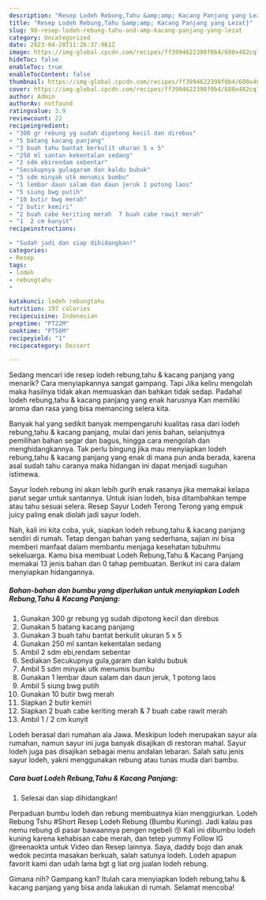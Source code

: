 ```yaml
---
description: "Resep Lodeh Rebung,Tahu &amp;amp; Kacang Panjang yang Lezat}"
title: "Resep Lodeh Rebung,Tahu &amp;amp; Kacang Panjang yang Lezat}"
slug: 98-resep-lodeh-rebung-tahu-and-amp-kacang-panjang-yang-lezat
category: Uncategorized
date: 2023-04-28T11:26:37.961Z
image: https://img-global.cpcdn.com/recipes/ff3994622398f0b4/680x482cq70/lodeh-rebungtahu-kacang-panjang-foto-resep-utama.jpg
hideToc: false
enableToc: true
enableTocContent: false
thumbnail: https://img-global.cpcdn.com/recipes/ff3994622398f0b4/680x482cq70/lodeh-rebungtahu-kacang-panjang-foto-resep-utama.jpg
cover: https://img-global.cpcdn.com/recipes/ff3994622398f0b4/680x482cq70/lodeh-rebungtahu-kacang-panjang-foto-resep-utama.jpg
author: Admin
authorAv: notfound
ratingvalue: 3.9
reviewcount: 22
recipeingredient:
- "300 gr rebung yg sudah dipotong kecil dan direbus"
- "5 batang kacang panjang"
- "3 buah tahu bantat berkulit ukuran 5 x 5"
- "250 ml santan kekentalan sedang"
- "2 sdm ebirendam sebentar"
- "Secukupnya gulagaram dan kaldu bubuk"
- "5 sdm minyak utk menumis bumbu"
- "1 lembar daun salam dan daun jeruk 1 potong laos"
- "5 siung bwg putih"
- "10 butir bwg merah"
- "2 butir kemiri"
- "2 buah cabe keriting merah  7 buah cabe rawit merah"
- "1  2 cm kunyit"
recipeinstructions:

- "Sudah jadi dan siap dihidangkan!"
categories:
- Resep
tags:
- lodeh
- rebungtahu
- 

katakunci: lodeh rebungtahu  
nutrition: 197 calories
recipecuisine: Indonesian
preptime: "PT22M"
cooktime: "PT56M"
recipeyield: "1"
recipecategory: Dessert

---
```



Sedang mencari ide resep lodeh rebung,tahu &amp; kacang panjang yang menarik? Cara menyiapkannya sangat gampang. Tapi Jika keliru mengolah maka hasilnya tidak akan memuaskan dan bahkan tidak sedap. Padahal lodeh rebung,tahu &amp; kacang panjang yang enak harusnya Kan memiliki aroma dan rasa yang bisa memancing selera kita.


Banyak hal yang sedikit banyak mempengaruhi kualitas rasa dari lodeh rebung,tahu &amp; kacang panjang, mulai dari jenis bahan, selanjutnya pemilihan bahan segar dan bagus, hingga cara mengolah dan menghidangkannya. Tak perlu bingung jika mau menyiapkan lodeh rebung,tahu &amp; kacang panjang yang enak di mana pun anda berada, karena asal sudah tahu caranya maka hidangan ini dapat menjadi suguhan istimewa.

Sayur lodeh rebung ini akan lebih gurih enak rasanya jika memakai kelapa parut segar untuk santannya. Untuk isian lodeh, bisa ditambahkan tempe atau tahu sesuai selera. Resep Sayur Lodeh Terong Terong yang empuk juicy paling enak diolah jadi sayur lodeh.


Nah, kali ini kita coba, yuk, siapkan lodeh rebung,tahu &amp; kacang panjang sendiri di rumah. Tetap dengan bahan yang sederhana, sajian ini bisa memberi manfaat dalam membantu menjaga kesehatan tubuhmu sekeluarga. Kamu bisa membuat Lodeh Rebung,Tahu &amp; Kacang Panjang memakai 13 jenis bahan dan 0 tahap pembuatan. Berikut ini cara dalam menyiapkan hidangannya.

<!--inarticleads1-->

##### Bahan-bahan dan bumbu yang diperlukan untuk menyiapkan Lodeh Rebung,Tahu &amp; Kacang Panjang:

1. Gunakan 300 gr rebung yg sudah dipotong kecil dan direbus
1. Gunakan 5 batang kacang panjang
1. Gunakan 3 buah tahu bantat berkulit ukuran 5 x 5
1. Gunakan 250 ml santan kekentalan sedang
1. Ambil 2 sdm ebi,rendam sebentar
1. Sediakan Secukupnya gula,garam dan kaldu bubuk
1. Ambil 5 sdm minyak utk menumis bumbu
1. Gunakan 1 lembar daun salam dan daun jeruk, 1 potong laos
1. Ambil 5 siung bwg putih
1. Gunakan 10 butir bwg merah
1. Siapkan 2 butir kemiri
1. Siapkan 2 buah cabe keriting merah &amp; 7 buah cabe rawit merah
1. Ambil 1 / 2 cm kunyit


Lodeh berasal dari rumahan ala Jawa. Meskipun lodeh merupakan sayur ala rumahan, namun sayur ini juga banyak disajikan di restoran mahal. Sayur lodeh juga pas disajikan sebagai menu andalan lebaran. Salah satu jenis sayur lodeh, yakni menggunakan rebung atau tunas muda dari bambu. 

<!--inarticleads2-->

##### Cara buat Lodeh Rebung,Tahu &amp; Kacang Panjang:


1. Selesai dan siap dihidangkan!

Perpaduan bumbu lodeh dan rebung membuatnya kian menggiurkan. Lodeh Rebung Tshu #Short Resep Lodeh Rebung (Bumbu Kuning). Jadi kalau pas nemu rebung di pasar bawaannya pengen ngebeli 😚 Kali ini dibumbu lodeh kuning karena kehabisan cabe merah, dan tetep yummy Follow IG @reenaokta untuk Video dan Resep lainnya. Saya, daddy bojo dan anak wedok pecinta masakan berkuah, salah satunya lodeh. Lodeh apapun favorit kami dan udah lama bgt g liat org jualan lodeh rebung. 

Gimana nih? Gampang kan? Itulah cara menyiapkan lodeh rebung,tahu &amp; kacang panjang yang bisa anda lakukan di rumah. Selamat mencoba!

